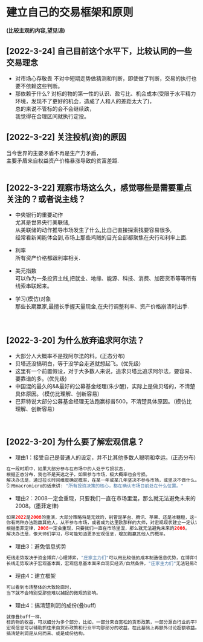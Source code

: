 # 建立自己的交易框架和原则
**(比较主观的内容,望见谅)**
<br>

## [2022-3-24] 自己目前这个水平下，比较认同的一些交易理念
- 对市场心存敬畏
不对中短期走势做猜测和判断，即使做了判断，交易的执行也要不依赖这些判断。<br>
- 那依赖于什么? 
对标的物的第一性的认识、盈亏比、机会成本(受限于水平精力环境，发现不了更好的机会，造成了人和人的差距太大了)，<br>
总的来说不管标的会不会继续跌，<br>
我觉得在合理区间就执行定投。<br>


## [2022-3-22] 关注投机(资)的原因
当今世界的主要矛盾不再是生产力矛盾，<br>
主要矛盾来自权益资产价格暴涨导致的贫富差距.
<br><br>

## [2022-3-22] 观察市场这么久，感觉哪些是需要重点关注的？或者说主线？
- 中央银行的重要动作  
尤其是世界央行美联储,  
从美联储的动作推导市场发生了什么,比自己直接探索找要容易很多,  
经常看新闻能体会到,市场上那些鸡贼的目光全部都聚焦在央行和利率上面.  

- 利率  
所有资产价格都跟利率相关.  

- 美元指数  
可以作为一条投资主线,把就业、地缘、能源、科技、消费、加密货币等等所有线索串联起来。    

- 学习(模仿)对象  
那些长期赢家,最擅长手握天量现金,在央行调整利率、资产价格崩溃时出手.  
<br><br>

## [2022-3-20] 为什么放弃追求阿尔法？
- 大部分人大概率不是找阿尔法的料。(正态分布)
- 贝塔还没搞明白，等于没学会走道就想起飞。(优先级)
- 这里有一个前置假设，对于大多数人来说，追求贝塔比追求阿尔法，要容易、要靠谱的多。(优先级)
- 中国混的最久的&&最好的公募基金经理(朱少醒)，实际上是做贝塔的，不清楚具体原因。（模仿比理解、创新容易）
- 巴菲特说大部分公募基金经理无法跑赢标普500，不清楚具体原因。（模仿比理解、创新容易）
<br>

## [2022-3-20] 为什么要了解宏观信息？
- 理由1：接受自己是普通人的设定，并不比其他多数人聪明和幸运。(正态分布)
```java
在一段时期中，如果大部分参与在市场中的人处于亏损状态，
根据正态分布，我也不是天选之子，如果参与市场，极大概率也会亏损。
解决办法是，通过拉长时间维度确定概率，在某一年或某几年坚决不参与市场，或坚决不做什么。
引用macromicro的话来讲: "所有投资决策的核心，都在确认市场目前处在什么位置。"
```

- 理由2：2008一定会重现，只要我们一直在市场里混，那么就无法避免未来的2008。(墨菲定律)
```java
如果2022是2008的重演，大部分策略将是无效的，别管是茅台、腾讯、苹果、还是冰糖橙，这一年注定只会亏损。
你有两种办法跑赢其他人，从不参与市场，或者成为达里欧那样的大师，对宏观现状建立一定认识。
根据墨菲定律，2008一定会重现，只要我们一直在市场里混，那么就无法避免未来的2008。
解决办法是，像大师们学习，尽可能知道更多宏观信息，增加跑赢其他人的概率。
```

- 理由3：避免信息劣势
```java
短线走势取决于资金博弈/心理博弈，"庄家主力们"可以用比较低的成本制造信息优势，在博弈中获胜。
长线走势取决于宏观基本面，宏观信息基本面来自现实经济/自然条件，"庄家主力们"无法轻易改变，大家没有很大的信息差。
```

- 理由4：建立框架
```java
可以看到市场整体的大致轮廓时，  
当下就不会特别受那些难以捕捉的微观的影响。  
```

- 理由4：搞清楚利润的成份(叠buff)
```java
就像叠buff一样，
标的物的收益，可以细分为多个部分，比如，一部分来自宽松的货币政策，一部分源自行业的平均收益，一部分源自自身的超额收益。
宏观信息可以辅助抓住来自货币政策和行业平均那部分的收益，在此基础上再额外讨论超额收益。
搞清楚利润是从何而来、或是成份结构。
```
<br>